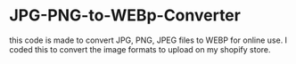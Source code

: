# JPG-PNG-to-WEBp-Converter
this code is made to convert JPG, PNG, JPEG files to WEBP for online use. I coded this to convert the image formats to upload on my shopify store.
